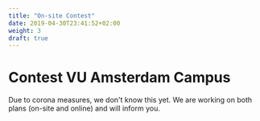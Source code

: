 ```yaml
---
title: "On-site Contest"
date: 2019-04-30T23:41:52+02:00
weight: 3
draft: true
---
```


# Contest VU Amsterdam Campus

Due to corona measures, we don't know this yet. We are working on both plans (on-site and online) and will inform you.
